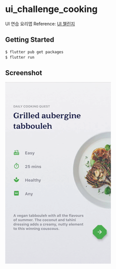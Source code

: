 # ui_challenge_cooking

UI 연습 요리앱
Reference: [UI 챌린지](https://github.com/Xuzan10/ui_challenge_cooking)

## Getting Started

```sh
$ flutter pub get packages
$ flutter run
```

## Screenshot
![](./ui-gif.gif)
